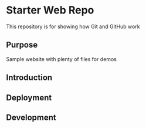 # Starter Web Repo

This repository is for showing how Git and GitHub work

## Purpose

Sample website with plenty of files for demos

## Introduction

## Deployment

## Development

